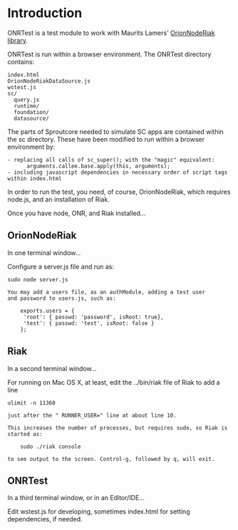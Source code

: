 Introduction
============

ONRTest is a test module to work with Maurits Lamers' [OrionNodeRiak library](http://github.com/mauritslamers/OrionNodeRiak).

ONRTest is run within a browser environment. The ONRTest directory contains:

    index.html
    OrionNodeRiakDataSource.js
    wstest.js
    sc/
      query.js
      runtime/
      foundation/
      datasource/

The parts of Sproutcore needed to simulate SC apps are contained within the sc directory.
These have been modified to run within a browser environment by:

    - replacing all calls of sc_super(); with the "magic" equivalent:
          arguments.callee.base.apply(this, arguments);
    - including javascript dependencies in necessary order of script tags within index.html

In order to run the test, you need, of course, OrionNodeRiak, which requires node.js, and
an installation of Riak. 

Once you have node, ONR, and Riak installed...

OrionNodeRiak
-------------

In one terminal window...

Configure a server.js file and run as:

    sudo node server.js

    You may add a users file, as an authModule, adding a test user
    and password to users.js, such as:

        exports.users = {
         'root': { passwd: 'password', isRoot: true},
         'test': { passwd: 'test', isRoot: false }
        };

Riak
----

In a second terminal window...

For running on Mac OS X, at least, edit the ../bin/riak file of Riak to add a line

    ulimit -n 11360

    just after the " RUNNER_USER=" line at about line 10.

    This increases the number of processes, but requires sudo, so Riak is started as:

        sudo ./riak console

    to see output to the screen. Control-g, followed by q, will exit.

ONRTest
-------

In a third terminal window, or in an Editor/IDE...

Edit wstest.js for developing, sometimes index.html for setting dependencies, if needed.

